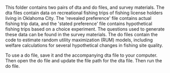 This folder contains two pairs of dta and do files, and survey materials. The dta files contain data on recreational fishing trips of fishing license holders living in Oklahoma City. The 'revealed preference' file contains actual fishing trip data, and the 'stated preference' file contains hypothetical fishing trips based on a choice experiment. The questions used to generate these data can be found in the survey materials. The do files contain the code to estimate random utility maximization (RUM) models, including welfare calculations for several hypothetical changes in fishing site quality.

To use a do file, save it and the accompanying dta file to your computer. Then open the do file and update the file path for the dta file. Then run the do file.
